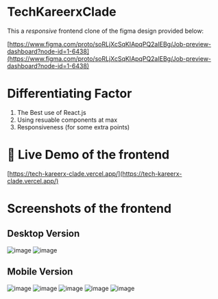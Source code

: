 # TechKareerxClade

This a *responsive* frontend clone of the figma design provided below: 

[https://www.figma.com/proto/soRLjXcSqKIApqPQ2aIEBg/Job-preview-dashboard?node-id=1-6438](https://www.figma.com/proto/soRLjXcSqKIApqPQ2aIEBg/Job-preview-dashboard?node-id=1-6438)

# Differentiating Factor
1. The Best use of React.js
2. Using resuable components at max
3. Responsiveness (for some extra points)

# 🔴 Live Demo of the frontend
[https://tech-kareerx-clade.vercel.app/](https://tech-kareerx-clade.vercel.app/)

# Screenshots of the frontend
## Desktop Version 
![image](https://github.com/hereisSwapnil/TechKareerxClade/assets/85278243/ba4649b8-ec99-4e88-bd0f-74262b12e0e2)
![image](https://github.com/hereisSwapnil/TechKareerxClade/assets/85278243/f8e14011-46ee-4c44-8840-5378d8eb96cd)

## Mobile Version
![image](https://github.com/hereisSwapnil/TechKareerxClade/assets/85278243/eabc1a5d-0783-4d2d-bd27-6571baa4d217)
![image](https://github.com/hereisSwapnil/TechKareerxClade/assets/85278243/2c546ca1-c21c-418e-84fc-3b1e1a5f1443)
![image](https://github.com/hereisSwapnil/TechKareerxClade/assets/85278243/43fcef2a-6a1d-4773-9d92-26368600e513)
![image](https://github.com/hereisSwapnil/TechKareerxClade/assets/85278243/c0a1e1de-633a-4156-a9f4-25d804e7cbee)
![image](https://github.com/hereisSwapnil/TechKareerxClade/assets/85278243/5bbe9356-6f4b-4e7c-aed1-4f342e7194c3)
